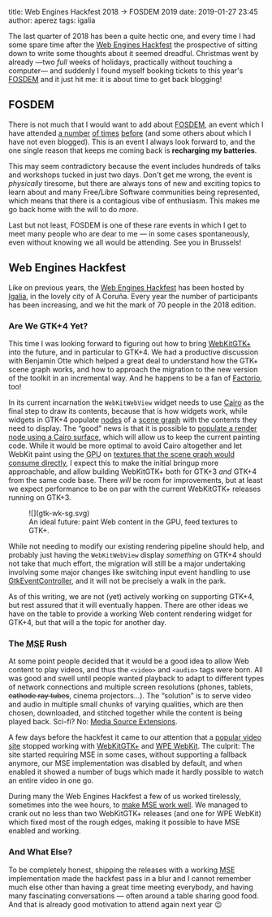 title: Web Engines Hackfest 2018 → FOSDEM 2019
date: 2019-01-27 23:45
author: aperez
tags: igalia

The last quarter of 2018 has been a quite hectic one, and every time I had
some spare time after the [Web Engines
Hackfest](https://webengineshackfest.org/2018/) the prospective of sitting
down to write some thoughts about it seemed dreadful. Christmas went by
already &mdash;two *full* weeks of holidays, practically without touching a
computer&mdash; and suddenly I found myself booking tickets to this year's
[FOSDEM](https://fosdem.org/2019/) and it just hit me: it is about time to
get back blogging!


## FOSDEM

There is not much that I would want to add about
[FOSDEM](https://fosdem.org/2019/), an event which I have attended [a
number](/2013/back-from-fosdem-2013-edition.html) [of
times](/2012/fosdem-2012.html) [before](/2011/alive-fosdem.html) (and some
others about which I have not even blogged). This is an event I always look
forward to, and the one single reason that keeps me coming back is
**recharging my batteries**.

This may seem contradictory because the event includes hundreds of talks and
workshops tucked in just two days. Don't get me wrong, the event is
*physically* tiresome, but there are always tons of new and exciting topics to
learn about and many Free/Libre Software communities being represented, which
means that there is a contagious vibe of enthusiasm. This makes me go back
home with the will to do *more*.

Last but not least, FOSDEM is one of these rare events in which I get to meet
many people who are dear to me &mdash; in some cases spontaneously, even
without knowing we all would be attending. See you in Brussels!


## Web Engines Hackfest

Like on previous years, the [Web Engines
Hackfest](https://webengineshackfest.org/2018) has been hosted by
[Igalia](https://igalia.com), in the lovely city of A Coruña. Every year the
number of participants has been increasing, and we hit the mark of 70 people
in the 2018 edition.


### Are We GTK+4 Yet?

This time I was looking forward to figuring out how to bring
[WebKitGTK+](https://webkitgtk.org/) into the future, and in particular to
GTK+4. We had a productive discussion with Benjamin Otte which helped a great
deal to understand how the GTK+ scene graph works, and how to approach the
migration to the new version of the toolkit in an incremental way. And he
happens to be a fan of [Factorio](https://www.factorio.com), too!

In its current incarnation the `WebKitWebView` widget needs to use
[Cairo](https://www.cairographics.org/) as the final step to draw its
contents, because that is how widgets work, while widgets in GTK+4 populate
[nodes](https://developer.gnome.org/gsk4/unstable/GskRenderNode.html) of a
[scene graph](https://en.wikipedia.org/wiki/Scene_graph) with the contents
they need to display. The “good” news is that it is possible to [populate a
render node using a Cairo
surface](https://developer.gnome.org/gtk4/unstable/GtkSnapshot.html#gtk-snapshot-append-cairo),
which will allow us to keep the current painting code. While it would be more
optimal to avoid Cairo altogether and let WebKit paint using the <abbr
title="Graphics Processing Unit">GPU</abbr> on [textures that the scene graph
would consume
directly](https://blog.gtk.org/2018/03/16/textures-and-paintables/), I expect
this to make the initial bringup more approachable, and allow building
WebKitGTK+ both for GTK+3 *and* GTK+4 from the same code base. There *will* be
room for improvements, but at least we expect performance to be on par with
the current WebKitGTK+ releases running on GTK+3.

<figure class="image">
  ![](gtk-wk-sg.svg)
  <figcaption>An ideal future: paint Web content in the GPU, feed textures to GTK+.</figcaption>
</figure>

While not needing to modify our existing rendering pipeline should help, and
probably just having the `WebKitWebView` display *something* on GTK+4 should
not take that much effort, the migration will still be a major undertaking
involving some major changes like switching input event handling to use
[GtkEventController](https://developer.gnome.org/gtk4/stable/GtkEventController.html),
and it will not be precisely a walk in the park.

As of this writing, we are not (yet) actively working on supporting GTK+4, but
rest assured that it will eventually happen. There are other ideas we have on
the table to provide a working Web content rendering widget for GTK+4, but
that will a the topic for another day.


### The <abbr title="Media Source Extensions">MSE</abbr> Rush

At some point people decided that it would be a good idea to allow Web content
to play videos, and thus the `<video>` and `<audio>` tags were born. All was
good and swell until people wanted playback to adapt to different types of
network connections and multiple screen resolutions (phones, tablets,
<del>cathode ray tubes</del>, cinema projectors...). The “solution” is to
serve video and audio in multiple small chunks of varying qualities, which are
then chosen, downloaded, and stitched together while the content is being
played back. Sci-fi? No: [Media Source Extensions](https://developer.mozilla.org/en-US/docs/Web/API/Media_Source_Extensions_API).

A few days before the hackfest it came to our attention that a [popular video
site](https://youtube.com) stopped working with
[WebKitGTK+](https://webkitgtk.org) and [WPE WebKit](https://wpewebkit.org).
The culprit: The site started requiring MSE in some cases, without supporting
a fallback anymore, our MSE implementation was disabled by default, and when
enabled it showed a number of bugs which made it hardly possible to watch an
entire video in one go.

During many the Web Engines Hackfest a few of us worked tirelessly, sometimes
into the wee hours, to [make MSE work well](https://blogs.gnome.org/mcatanzaro/2018/11/02/webkitgtk-2-22-2-and-2-22-3-media-source-extensions-and-youtube/).
We managed to crank out no less than two WebKitGTK+ releases (and one for WPE
WebKit) which fixed most of the rough edges, making it possible to have MSE
enabled and working.


### And What Else?

To be completely honest, shipping the releases with a working <abbr
title="Media Source Extensions">MSE</abbr> implementation made the hackfest
pass in a blur and I cannot remember much else other than having a great time
meeting everybody, and having many fascinating conversations &mdash; often
around a table sharing good food. And that is already good motivation to
attend again next year 😉
